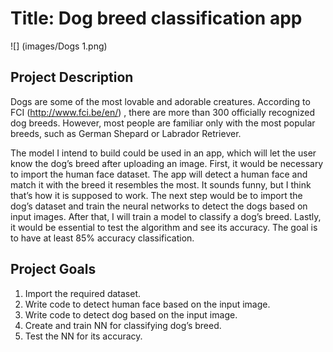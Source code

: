 # Title: Dog breed classification app

![] (images/Dogs 1.png)

## Project Description 

Dogs are some of the most lovable and adorable creatures. According to FCI (http://www.fci.be/en/) , there are more than 300 officially recognized dog breeds. However, most people are familiar only with the most popular breeds, such as German Shepard or Labrador Retriever. 

The model I intend to build could be used in an app, which will let the user know the dog’s breed after uploading an image. First, it would be necessary to import the human face dataset. The app will detect a human face and match it with the breed it resembles the most. It sounds funny, but I think that’s how it is supposed to work. The next step would be to import the dog’s dataset and train the neural networks to detect the dogs based on input images. After that, I will train a model to classify a dog’s breed. Lastly, it would be essential to test the algorithm and see its accuracy. The goal is to have at least 85% accuracy classification. 

## Project Goals 

1. Import the required dataset.
2. Write code to detect human face based on the input image.
3. Write code to detect dog based on the input image.
4. Create and train NN for classifying dog’s breed. 
5. Test the NN for its accuracy. 
